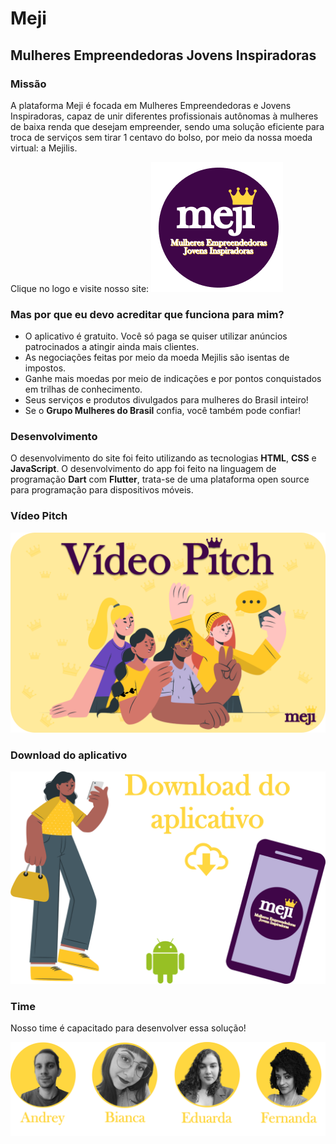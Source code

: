 # Meji	
## Mulheres Empreendedoras Jovens Inspiradoras

### Missão ###
A plataforma Meji é focada em Mulheres Empreendedoras e Jovens Inspiradoras, capaz de unir diferentes profissionais autônomas à mulheres de baixa renda que desejam empreender, sendo uma solução eficiente para troca de serviços sem tirar 1 centavo do bolso, por meio da nossa moeda virtual: a Mejilis.

Clique no logo e visite nosso site: 
[![](https://github.com/FernandaPS29/Meji/blob/main/imagens_readme/logo1.png)](https://meji.netlify.app/)

### Mas por que eu devo acreditar que funciona para mim?
* O aplicativo é gratuito. Você só paga se quiser utilizar anúncios patrocinados a atingir ainda mais clientes.
* As negociações feitas por meio da moeda Mejilis são isentas de impostos.
* Ganhe mais moedas por meio de indicações e por pontos conquistados em trilhas de conhecimento.
* Seus serviços e produtos divulgados para mulheres do Brasil inteiro!
* Se o **Grupo Mulheres do Brasil** confia, você também pode confiar!

### Desenvolvimento
O desenvolvimento do site foi feito utilizando as tecnologias **HTML**, **CSS** e **JavaScript**.
O desenvolvimento do app foi feito na linguagem de programação **Dart** com **Flutter**, trata-se de uma plataforma open source para programação para dispositivos móveis. 

### Vídeo Pitch
[![Watch the video](https://github.com/FernandaPS29/Meji/blob/main/imagens_readme/pitch1.png)](https://youtu.be/)

### Download do aplicativo
[![](https://github.com/FernandaPS29/Meji/blob/main/imagens_readme/download1.png)](https://github.com/FernandaPS29/Meji/blob/main/mobile_meji/meji.apk?raw=true)

### Time

Nosso time é capacitado para desenvolver essa solução!

[![](https://github.com/FernandaPS29/Meji/blob/main/imagens_readme/time1.png)](https://meji.netlify.app/)
